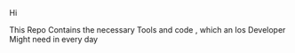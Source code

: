 Hi 

This Repo Contains the necessary Tools and code ,  which an Ios Developer Might need in every day
